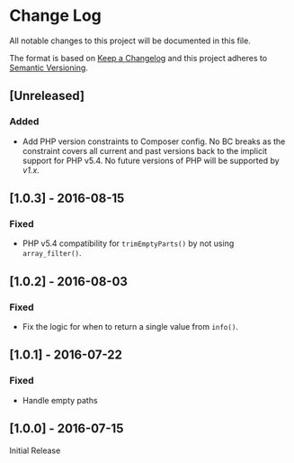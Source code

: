 # Change Log
All notable changes to this project will be documented in this file.

The format is based on [Keep a Changelog](http://keepachangelog.com/) 
and this project adheres to [Semantic Versioning](http://semver.org/).

## [Unreleased]
### Added
- Add PHP version constraints to Composer config. No BC breaks as the constraint
  covers all current and past versions back to the implicit support for PHP v5.4.
  No future versions of PHP will be supported by *v1.x*.

## [1.0.3] - 2016-08-15
### Fixed
- PHP v5.4 compatibility for `trimEmptyParts()` by not using `array_filter()`.

## [1.0.2] - 2016-08-03
### Fixed
- Fix the logic for when to return a single value from `info()`.

## [1.0.1] - 2016-07-22
### Fixed
- Handle empty paths

## [1.0.0] - 2016-07-15
Initial Release
